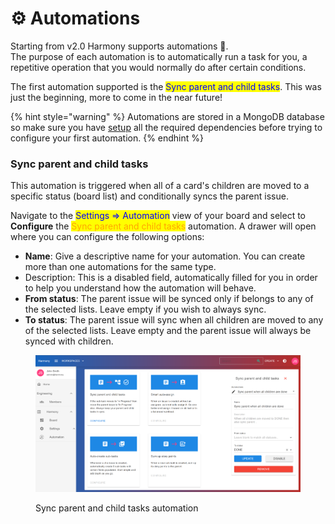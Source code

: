 # ⚙ Automations

Starting from v2.0 Harmony supports automations :rocket:. \
The purpose of each automation is to automatically run a task for you, a repetitive operation that you would normally do after certain conditions.&#x20;

The first automation supported is the <mark style="color:blue;">Sync parent and child tasks</mark>. This was just the beginning, more to come in the near future!

{% hint style="warning" %}
Automations are stored in a MongoDB database so make sure you have [setup](../overview/setup/databases/mongodb-server.md) all the required dependencies before trying to configure your first automation.
{% endhint %}

### Sync parent and child tasks

This automation is triggered when all of a card's children are moved to a specific status (board list) and conditionally syncs the parent issue.

Navigate to the <mark style="color:blue;">Settings => Automation</mark> view of your board and select to **Configure** the <mark style="color:orange;">Sync parent and child tasks</mark> automation. A drawer will open where you can configure the following options:

* **Name**: Give a descriptive name for your automation. You can create more than one automations for the same type.
* Description: This is a disabled field, automatically filled for you in order to help you understand how the automation will behave.
* **From status**: The parent issue will be synced only if belongs to any of the selected lists. Leave empty if you wish to always sync.
* **To status**: The parent issue will sync when all children are moved to any of the selected lists. Leave empty and the parent issue will always be synced with children.

<figure><img src="../.gitbook/assets/automation-sync-parent-children.png" alt=""><figcaption><p>Sync parent and child tasks automation</p></figcaption></figure>

